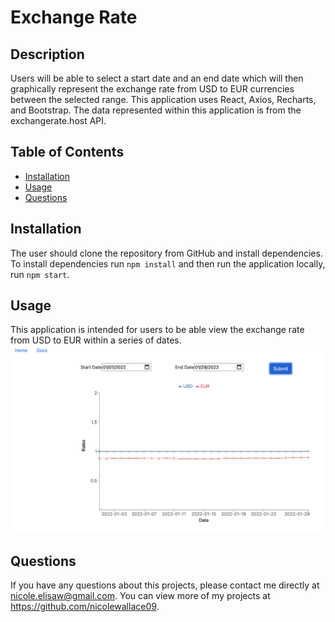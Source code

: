 # Exchange Rate 

## Description 
Users will be able to select a start date and an end date which will then graphically represent the exchange rate from USD to EUR currencies between the selected range. This application uses React, Axios, Recharts, and Bootstrap. The data represented within this application is from the exchangerate.host API. 

## Table of Contents
* [Installation](#installation)
* [Usage](#usage)
* [Questions](#questions)

## Installation 
The user should clone the repository from GitHub and install dependencies. To install dependencies run `npm install` and then run the application locally, run `npm start`. 

## Usage 
This application is intended for users to be able view the exchange rate from USD to EUR within a series of dates.<br>
<img src='src/images/home.png'>

## Questions
If you have any questions about this projects, please contact me directly at nicole.elisaw@gmail.com. You can view more of my projects at https://github.com/nicolewallace09.